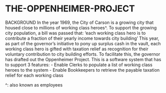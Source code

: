 # THE-OPPENHEIMER-PROJECT

 BACKGROUND
 In the year 1969, the City of Carson is a growing city that housed close to millions of working class heroes^. To support the growing city population, a
 bill was passed that:
     ‘each working class hero is to contribute a fraction of their yearly income towards city building’
 This year, as part of the governor’s initiative to pony up surplus cash in the vault, each working class hero is gifted with taxation relief as recognition for their voluntary contribution to city building efforts.
 To facilitate this, the governor has drafted out the Oppenheimer Project. This is a software system that has to support 3 features:
         - Enable Clerks to populate a list of working class heroes to the system
         - Enable Bookkeepers to retrieve the payable taxation relief for each working class
 
 ^: also known as employees
